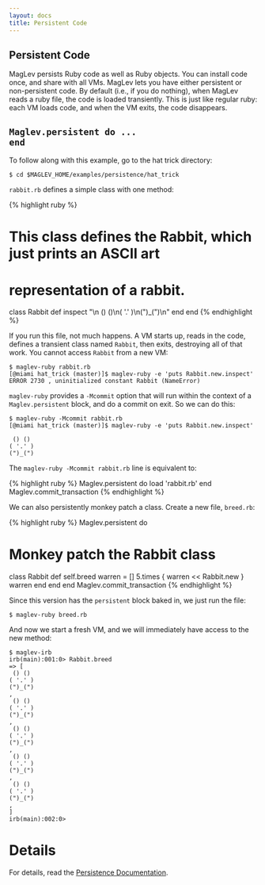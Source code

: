 ```yaml
---
layout: docs
title: Persistent Code
---
```


## Persistent Code

MagLev persists Ruby code as well as Ruby objects.  You can install code
once, and share with all VMs.  MagLev lets you have either persistent or
non-persistent code.  By default (i.e., if you do nothing), when MagLev
reads a ruby file, the code is loaded transiently.  This is just like
regular ruby: each VM loads code, and when the VM exits, the code
disappears.

## <code>Maglev.persistent do ... end</code>

To follow along with this example, go to the hat trick directory:

    $ cd $MAGLEV_HOME/examples/persistence/hat_trick

`rabbit.rb` defines a simple class with one method:


{% highlight ruby %}
# This class defines the Rabbit, which just prints an ASCII art
# representation of a rabbit.
class Rabbit
  def inspect
    "\n () ()\n( '.' )\n(\")_(\")\n"
  end
end
{% endhighlight %}

If you run this file, not much happens.  A VM starts up, reads in the code,
defines a transient class named `Rabbit`, then exits, destroying all of
that work.  You cannot access `Rabbit` from a new VM:

    $ maglev-ruby rabbit.rb 
    [@miami hat_trick (master)]$ maglev-ruby -e 'puts Rabbit.new.inspect'
    ERROR 2730 , uninitialized constant Rabbit (NameError)

`maglev-ruby` provides a `-Mcommit` option that will run within the context
of a `Maglev.persistent` block, and do a commit on exit.  So we can do
this:

    $ maglev-ruby -Mcommit rabbit.rb 
    [@miami hat_trick (master)]$ maglev-ruby -e 'puts Rabbit.new.inspect'

     () ()
    ( '.' )
    (")_(")

The `maglev-ruby -Mcommit rabbit.rb` line is equivalent to:

{% highlight ruby %}
Maglev.persistent do
  load 'rabbit.rb'
end
Maglev.commit_transaction
{% endhighlight %}

We can also persistently monkey patch a class. Create a new file,
`breed.rb`:

{% highlight ruby %}
Maglev.persistent do
  # Monkey patch the Rabbit class
  class Rabbit
    def self.breed
      warren = []
      5.times { warren << Rabbit.new }
      warren
    end
  end
end
Maglev.commit_transaction
{% endhighlight %}

Since this version has the `persistent` block baked in, we just run the file:

    $ maglev-ruby breed.rb

And now we start a fresh VM, and we will immediately have access to the new
method:

    $ maglev-irb
    irb(main):001:0> Rabbit.breed
    => [
     () ()
    ( '.' )
    (")_(")
    ,
     () ()
    ( '.' )
    (")_(")
    ,
     () ()
    ( '.' )
    (")_(")
    ,
     () ()
    ( '.' )
    (")_(")
    ,
     () ()
    ( '.' )
    (")_(")
    ,
    ]
    irb(main):002:0>

# Details

For details, read the [Persistence Documentation](https://github.com/MagLev/maglev/blob/master/docs/persistence-api.rdoc).

